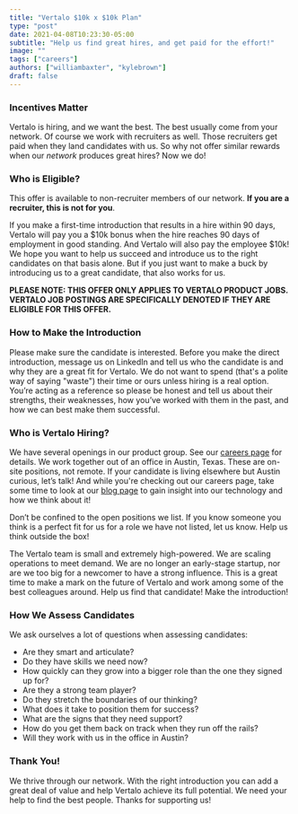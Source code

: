 ```yaml
---
title: "Vertalo $10k x $10k Plan"
type: "post"
date: 2021-04-08T10:23:30-05:00
subtitle: "Help us find great hires, and get paid for the effort!"
image: ""
tags: ["careers"]
authors: ["williambaxter", "kylebrown"]
draft: false
---
```


### Incentives Matter
Vertalo is hiring, and we want the best. The best usually come from your network. Of course we work with recruiters as well. Those recruiters get paid when they land candidates with us. So why not offer similar rewards when our *network* produces great hires? Now we do!

### Who is Eligible?
This offer is available to non-recruiter members of our network. **If you are a recruiter, this is not for you**.

If you make a first-time introduction that results in a hire within 90 days, Vertalo will pay you a $10k bonus when the hire reaches 90 days of employment in good standing. And Vertalo will also pay the employee $10k! We hope you want to help us succeed and introduce us to the right candidates on that basis alone. But if you just want to make a buck by introducing us to a great candidate, that also works for us.

**PLEASE NOTE: THIS OFFER ONLY APPLIES TO VERTALO PRODUCT JOBS. VERTALO JOB POSTINGS ARE SPECIFICALLY DENOTED IF THEY ARE ELIGIBLE FOR THIS OFFER.** 

### How to Make the Introduction
Please make sure the candidate is interested. Before you make the direct introduction, message us on LinkedIn and tell us who the candidate is and why they are a great fit for Vertalo. We do not want to spend (that's a polite way of saying "waste") their time or ours unless hiring is a real option. You’re acting as a reference so please be honest and tell us about their strengths, their weaknesses, how you’ve worked with them in the past, and how we can best make them successful.

### Who is Vertalo Hiring?
We have several openings in our product group. See our [careers page](/careers) for  details. We work together out of an office in Austin, Texas. These are on-site positions, not remote. If your candidate is living elsewhere but Austin curious, let’s talk! And while you're checking out our careers page, take some time to look at our [blog page](/blog) to gain insight into our technology and how we think about it!

Don’t be confined to the open positions we list. If you know someone you think is a perfect fit for us for a role we have not listed, let us know. Help us think outside the box!

The Vertalo team is small and extremely high-powered. We are scaling operations to meet demand. We are no longer an early-stage startup, nor are we too big for a newcomer to have a strong influence. This is a great time to make a mark on the future of Vertalo and work among some of the best colleagues around. Help us find that candidate! Make the introduction!

### How We Assess Candidates
We ask ourselves a lot of questions when assessing candidates:
- Are they smart and articulate?
- Do they have skills we need now?
- How quickly can they grow into a bigger role than the one they signed up for?
- Are they a strong team player?
- Do they stretch the boundaries of our thinking?
- What does it take to position them for success?
- What are the signs that they need support?
- How do you get them back on track when they run off the rails?
- Will they work with us in the office in Austin?

### Thank You!
We thrive through our network. With the right introduction you can add a great deal of value and help Vertalo achieve its full potential. We need your help to find the best people. Thanks for supporting us!
